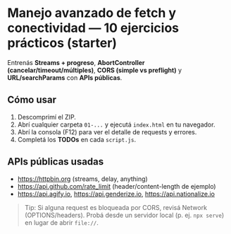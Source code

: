 # Manejo avanzado de fetch y conectividad — 10 ejercicios prácticos (starter)

Entrenás **Streams + progreso**, **AbortController (cancelar/timeout/múltiples)**, **CORS (simple vs preflight)** y **URL/searchParams** con **APIs públicas**.

## Cómo usar
1) Descomprimí el ZIP.
2) Abrí cualquier carpeta `01-...` y ejecutá `index.html` en tu navegador.
3) Abrí la consola (F12) para ver el detalle de requests y errores.
4) Completá los **TODOs** en cada `script.js`.

## APIs públicas usadas
- https://httpbin.org (streams, delay, anything)
- https://api.github.com/rate_limit (header/content-length de ejemplo)
- https://api.agify.io, https://api.genderize.io, https://api.nationalize.io

> Tip: Si alguna request es bloqueada por CORS, revisá Network (OPTIONS/headers). Probá desde un servidor local (p. ej. `npx serve`) en lugar de abrir `file://`.
